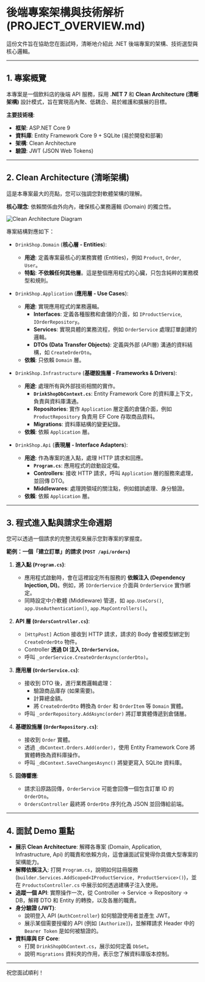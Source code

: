 # 後端專案架構與技術解析 (PROJECT_OVERVIEW.md)

這份文件旨在協助您在面試時，清晰地介紹此 .NET 後端專案的架構、技術選型與核心邏輯。

---

## 1. 專案概覽

本專案是一個飲料店的後端 API 服務，採用 **.NET 7** 和 **Clean Architecture (清晰架構)** 設計模式，旨在實現高內聚、低耦合、易於維護和擴展的目標。

 **主要技術棧**:
  - **框架**: ASP.NET Core 9
  - **資料庫**: Entity Framework Core 9 + SQLite (易於開發和部署)
  - **架構**: Clean Architecture
  - **驗證**: JWT (JSON Web Tokens)

---

## 2. Clean Architecture (清晰架構)

這是本專案最大的亮點，您可以強調您對軟體架構的理解。

**核心理念**: 依賴關係由外向內，確保核心業務邏輯 (Domain) 的獨立性。

![Clean Architecture Diagram](https://i.imgur.com/9Nab4u3.png)

專案結構對應如下：

- `DrinkShop.Domain` (**核心層 - Entities**):
  - **用途**: 定義專案最核心的業務實體 (Entities)，例如 `Product`, `Order`, `User`。
  - **特點**: **不依賴任何其他層**。這是整個應用程式的心臟，只包含純粹的業務模型和規則。

- `DrinkShop.Application` (**應用層 - Use Cases**):
  - **用途**: 實現應用程式的業務邏輯。
    - **Interfaces**: 定義各種服務和倉儲的介面，如 `IProductService`, `IOrderRepository`。
    - **Services**: 實現具體的業務流程，例如 `OrderService` 處理訂單創建的邏輯。
    - **DTOs (Data Transfer Objects)**: 定義與外部 (API層) 溝通的資料結構，如 `CreateOrderDto`。
  - **依賴**: 只依賴 `Domain` 層。

- `DrinkShop.Infrastructure` (**基礎設施層 - Frameworks & Drivers**):
  - **用途**: 處理所有與外部技術相關的實作。
    - **`DrinkShopDbContext.cs`**: Entity Framework Core 的資料庫上下文，負責與資料庫溝通。
    - **Repositories**: 實作 `Application` 層定義的倉儲介面，例如 `ProductRepository` 負責用 EF Core 存取商品資料。
    - **Migrations**: 資料庫結構的變更紀錄。
  - **依賴**: 依賴 `Application` 層。

- `DrinkShop.Api` (**表現層 - Interface Adapters**):
  - **用途**: 作為專案的進入點，處理 HTTP 請求和回應。
    - **`Program.cs`**: 應用程式的啟動設定檔。
    - **Controllers**: 接收 HTTP 請求，呼叫 `Application` 層的服務來處理，並回傳 DTO。
    - **Middlewares**: 處理跨領域的關注點，例如錯誤處理、身分驗證。
  - **依賴**: 依賴 `Application` 層。

---

## 3. 程式進入點與請求生命週期

您可以透過一個請求的完整流程來展示您對專案的掌握度。

**範例：一個「建立訂單」的請求 (`POST /api/orders`)**

1.  **進入點 (`Program.cs`)**:
    - 應用程式啟動時，會在這裡設定所有服務的 **依賴注入 (Dependency Injection, DI)**。例如，將 `IOrderService` 介面與 `OrderService` 實作綁定。
    - 同時設定中介軟體 (Middleware) 管道，如 `app.UseCors()`, `app.UseAuthentication()`, `app.MapControllers()`。

2.  **API 層 (`OrdersController.cs`)**:
    - `[HttpPost]` Action 接收到 HTTP 請求，請求的 Body 會被模型綁定到 `CreateOrderDto` 物件。
    - Controller **透過 DI 注入 `IOrderService`**。
    - 呼叫 `_orderService.CreateOrderAsync(orderDto)`。

3.  **應用層 (`OrderService.cs`)**:
    - 接收到 DTO 後，進行業務邏輯處理：
      - 驗證商品庫存 (如果需要)。
      - 計算總金額。
      - 將 `CreateOrderDto` 轉換為 `Order` 和 `OrderItem` 等 `Domain` 實體。
    - 呼叫 `_orderRepository.AddAsync(order)` 將訂單實體傳遞到倉儲層。

4.  **基礎設施層 (`OrderRepository.cs`)**:
    - 接收到 `Order` 實體。
    - 透過 `_dbContext.Orders.Add(order)`，使用 Entity Framework Core 將實體轉換為資料庫操作。
    - 呼叫 `_dbContext.SaveChangesAsync()` 將變更寫入 SQLite 資料庫。

5.  **回傳響應**:
    - 請求沿原路回傳，`OrderService` 可能會回傳一個包含訂單 ID 的 `OrderDto`。
    - `OrdersController` 最終將 `OrderDto` 序列化為 JSON 並回傳給前端。

---

## 4. 面試 Demo 重點

- **展示 Clean Architecture**: 解釋各專案 (Domain, Application, Infrastructure, Api) 的職責和依賴方向，這會讓面試官覺得你具備大型專案的架構能力。
- **解釋依賴注入**: 打開 `Program.cs`，說明如何註冊服務 (`builder.Services.AddScoped<IProductService, ProductService>()`)，並在 `ProductsController.cs` 中展示如何透過建構子注入使用。
- **追蹤一個 API**: 實際操作一次，從 Controller -> Service -> Repository -> DB，解釋 DTO 和 Entity 的轉換，以及各層的職責。
- **身分驗證 (JWT)**:
    - 說明登入 API (`AuthController`) 如何驗證使用者並產生 JWT。
    - 展示某個需要授權的 API (例如 `[Authorize]`)，並解釋請求 Header 中的 `Bearer Token` 是如何被驗證的。
- **資料庫與 EF Core**:
    - 打開 `DrinkShopDbContext.cs`，展示如何定義 `DbSet`。
    - 說明 `Migrations` 資料夾的作用，表示您了解資料庫版本控制。

---

祝您面試順利！
